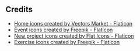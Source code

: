## Credits
- <a href="https://www.flaticon.com/free-icons/home" title="home icons">Home icons created by Vectors Market - Flaticon</a>
- <a href="https://www.flaticon.com/free-icons/event" title="event icons">Event icons created by Freepik - Flaticon</a>
- <a href="https://www.flaticon.com/free-icons/new-project" title="new project icons">New project icons created by Flat Icons - Flaticon</a>
- <a href="https://www.flaticon.com/free-icons/exercise" title="exercise icons">Exercise icons created by Freepik - Flaticon</a>